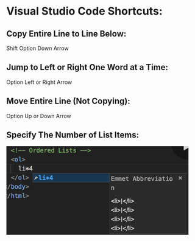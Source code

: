 # Visual Studio Code Shortcuts:  

## Copy Entire Line to Line Below:  
Shift Option Down Arrow  

## Jump to Left or Right One Word at a Time:  
Option Left or Right Arrow  

## Move Entire Line (Not Copying):  
Option Up or Down Arrow  

## Specify The Number of List Items:  
![](Images/2020-01-30-13-25-51.png)  






  


